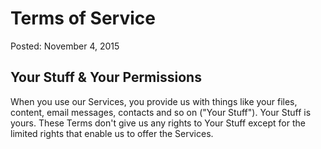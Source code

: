 # Terms of Service

Posted: November 4, 2015

## Your Stuff & Your Permissions

When you use our Services, you provide us with things like your files, content, email messages, contacts and so on ("Your Stuff"). Your Stuff is yours. These Terms don't give us any rights to Your Stuff except for the limited rights that enable us to offer the Services.